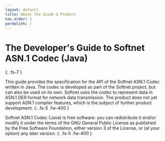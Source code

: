 ```yaml
---
layout: default
title: About the Guide & Product
nav_order: 1
permalink: /
---
```


# The Developer's Guide to Softnet ASN.1 Codec (Java)
{: .fs-7 }

This guide provides the specification for the API of the Softnet ASN.1 Codec written in Java. The codec is developed as part of the Softnet project, but can also be used on its own. Softnet uses the codec to represent data in ASN.1 DER format for network data transmission. The product does not yet support ASN.1 compiler features, which is the subject of further product development.
{: .fs-5 .fw-400 }

Softnet ASN.1 Codec (Java) is free software: you can redistribute it and/or modify it under the terms of the GNU General Public License as published by the Free Software Foundation, either version 3 of the License, or (at your option) any later version.
{: .fs-5 .fw-400 }